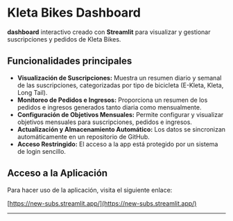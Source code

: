 # Kleta Bikes Dashboard

**dashboard** interactivo creado con **Streamlit** para visualizar y gestionar suscripciones y pedidos de Kleta Bikes.

## Funcionalidades principales

- **Visualización de Suscripciones:** Muestra un resumen diario y semanal de las suscripciones, categorizadas por tipo de bicicleta (E-Kleta, Kleta, Long Tail).
- **Monitoreo de Pedidos e Ingresos:** Proporciona un resumen de los pedidos e ingresos generados tanto diaria como mensualmente.
- **Configuración de Objetivos Mensuales:** Permite configurar y visualizar objetivos mensuales para suscripciones, pedidos e ingresos.
- **Actualización y Almacenamiento Automático:** Los datos se sincronizan automáticamente en un repositorio de GitHub.
- **Acceso Restringido:** El acceso a la app está protegido por un sistema de login sencillo.

## Acceso a la Aplicación

Para hacer uso de la aplicación, visita el siguiente enlace:

[https://new-subs.streamlit.app/](https://new-subs.streamlit.app/)

---
